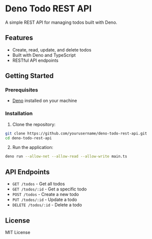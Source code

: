 # Deno Todo REST API

A simple REST API for managing todos built with Deno.

## Features

- Create, read, update, and delete todos
- Built with Deno and TypeScript
- RESTful API endpoints

## Getting Started

### Prerequisites

- [Deno](https://deno.land/) installed on your machine

### Installation

1. Clone the repository:
```bash
git clone https://github.com/yourusername/deno-todo-rest-api.git
cd deno-todo-rest-api
```

2. Run the application:
```bash
deno run --allow-net --allow-read --allow-write main.ts
```

## API Endpoints

- `GET /todos` - Get all todos
- `GET /todos/:id` - Get a specific todo
- `POST /todos` - Create a new todo
- `PUT /todos/:id` - Update a todo
- `DELETE /todos/:id` - Delete a todo

## License

MIT License
